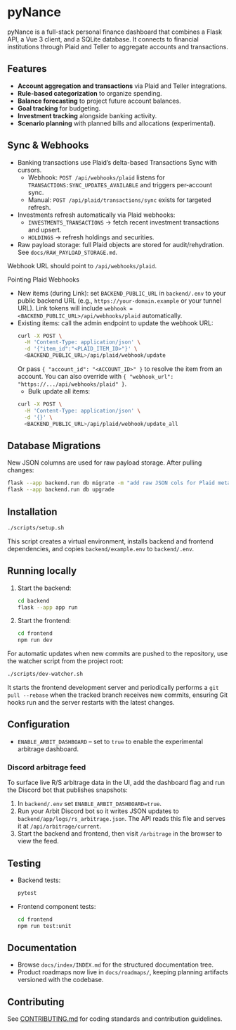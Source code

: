 # pyNance

pyNance is a full-stack personal finance dashboard that combines a Flask API, a Vue 3 client, and a SQLite database. It connects to financial institutions through Plaid and Teller to aggregate accounts and transactions.

## Features

- **Account aggregation and transactions** via Plaid and Teller integrations.
- **Rule-based categorization** to organize spending.
- **Balance forecasting** to project future account balances.
- **Goal tracking** for budgeting.
- **Investment tracking** alongside banking activity.
- **Scenario planning** with planned bills and allocations (experimental).

## Sync & Webhooks

- Banking transactions use Plaid’s delta-based Transactions Sync with cursors.
  - Webhook: `POST /api/webhooks/plaid` listens for `TRANSACTIONS:SYNC_UPDATES_AVAILABLE` and triggers per‑account sync.
  - Manual: `POST /api/plaid/transactions/sync` exists for targeted refresh.
- Investments refresh automatically via Plaid webhooks:
  - `INVESTMENTS_TRANSACTIONS` → fetch recent investment transactions and upsert.
  - `HOLDINGS` → refresh holdings and securities.
- Raw payload storage: full Plaid objects are stored for audit/rehydration. See `docs/RAW_PAYLOAD_STORAGE.md`.

Webhook URL should point to `/api/webhooks/plaid`.

Pointing Plaid Webhooks

- New items (during Link): set `BACKEND_PUBLIC_URL` in `backend/.env` to your public backend URL (e.g., `https://your-domain.example` or your tunnel URL). Link tokens will include `webhook = <BACKEND_PUBLIC_URL>/api/webhooks/plaid` automatically.
- Existing items: call the admin endpoint to update the webhook URL:
  ```bash
  curl -X POST \
    -H 'Content-Type: application/json' \
    -d '{"item_id":"<PLAID_ITEM_ID>"}' \
    <BACKEND_PUBLIC_URL>/api/plaid/webhook/update
  ```
  Or pass `{ "account_id": "<ACCOUNT_ID>" }` to resolve the item from an account.
  You can also override with `{ "webhook_url": "https://.../api/webhooks/plaid" }`.
  - Bulk update all items:
  ```bash
  curl -X POST \
    -H 'Content-Type: application/json' \
    -d '{}' \
    <BACKEND_PUBLIC_URL>/api/plaid/webhook/update_all
  ```

## Database Migrations

New JSON columns are used for raw payload storage. After pulling changes:

```bash
flask --app backend.run db migrate -m "add raw JSON cols for Plaid meta + investments"
flask --app backend.run db upgrade
```

## Installation

```bash
./scripts/setup.sh
```

This script creates a virtual environment, installs backend and frontend dependencies, and copies `backend/example.env` to `backend/.env`.

## Running locally

1. Start the backend:
   ```bash
   cd backend
   flask --app app run
   ```
2. Start the frontend:
   ```bash
   cd frontend
   npm run dev
   ```

For automatic updates when new commits are pushed to the repository, use the
watcher script from the project root:

```bash
./scripts/dev-watcher.sh
```

It starts the frontend development server and periodically performs a
`git pull --rebase` when the tracked branch receives new commits, ensuring Git
hooks run and the server restarts with the latest changes.

## Configuration

- `ENABLE_ARBIT_DASHBOARD` – set to `true` to enable the experimental arbitrage dashboard.

### Discord arbitrage feed

To surface live R/S arbitrage data in the UI, add the dashboard flag and run the Discord bot that publishes snapshots:

1. In `backend/.env` set `ENABLE_ARBIT_DASHBOARD=true`.
2. Run your Arbit Discord bot so it writes JSON updates to `backend/app/logs/rs_arbitrage.json`.
   The API reads this file and serves it at `/api/arbitrage/current`.
3. Start the backend and frontend, then visit `/arbitrage` in the browser to view the feed.

## Testing

- Backend tests:
  ```bash
  pytest
  ```
- Frontend component tests:
  ```bash
  cd frontend
  npm run test:unit
  ```

## Documentation

- Browse `docs/index/INDEX.md` for the structured documentation tree.
- Product roadmaps now live in `docs/roadmaps/`, keeping planning artifacts versioned with the codebase.

## Contributing

See [CONTRIBUTING.md](CONTRIBUTING.md) for coding standards and contribution guidelines.
